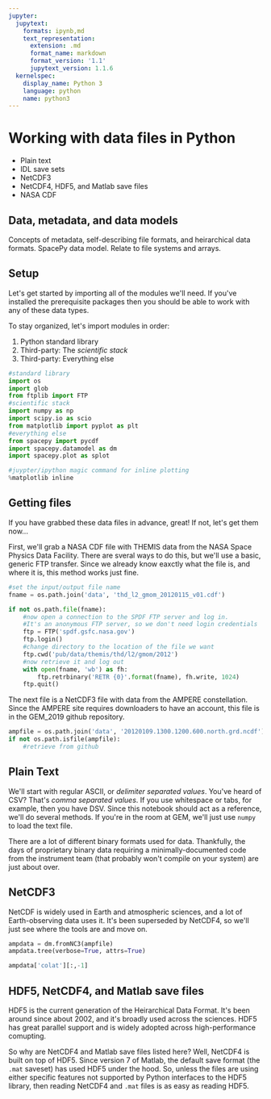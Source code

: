 ```yaml
---
jupyter:
  jupytext:
    formats: ipynb,md
    text_representation:
      extension: .md
      format_name: markdown
      format_version: '1.1'
      jupytext_version: 1.1.6
  kernelspec:
    display_name: Python 3
    language: python
    name: python3
---
```


# Working with data files in Python

- Plain text
- IDL save sets
- NetCDF3
- NetCDF4, HDF5, and Matlab save files
- NASA CDF

## Data, metadata, and data models

Concepts of metadata, self-describing file formats, and heirarchical data formats.
SpacePy data model. Relate to file systems and arrays.


## Setup

Let's get started by importing all of the modules we'll need. If you've installed the prerequisite packages then you should be able to work with any of these data types.

To stay organized, let's import modules in order:
1. Python standard library
2. Third-party: The _scientific stack_
3. Third-party: Everything else

```python
#standard library
import os
import glob
from ftplib import FTP
#scientific stack
import numpy as np
import scipy.io as scio
from matplotlib import pyplot as plt
#everything else
from spacepy import pycdf
import spacepy.datamodel as dm
import spacepy.plot as splot

#juypter/ipython magic command for inline plotting
%matplotlib inline
```

## Getting files

If you have grabbed these data files in advance, great! If not, let's get them now...

First, we'll grab a NASA CDF file with THEMIS data from the NASA Space Physics Data Facility. There are sveral ways to do this, but we'll use a basic, generic FTP transfer. Since we already know eaxctly what the file is, and where it is, this method works just fine.

```python
#set the input/output file name
fname = os.path.join('data', 'thd_l2_gmom_20120115_v01.cdf')

if not os.path.file(fname):
    #now open a connection to the SPDF FTP server and log in.
    #It's an anonymous FTP server, so we don't need login credentials
    ftp = FTP('spdf.gsfc.nasa.gov')
    ftp.login()
    #change directory to the location of the file we want
    ftp.cwd('pub/data/themis/thd/l2/gmom/2012')
    #now retrieve it and log out
    with open(fname, 'wb') as fh:
        ftp.retrbinary('RETR {0}'.format(fname), fh.write, 1024)
    ftp.quit()
```

The next file is a NetCDF3 file with data from the AMPERE constellation. Since the AMPERE site requires downloaders to have an account, this file is in the GEM\_2019 github repository.

```python
ampfile = os.path.join('data', '20120109.1300.1200.600.north.grd.ncdf')
if not os.path.isfile(ampfile):
    #retrieve from github
```

## Plain Text

We'll start with regular ASCII, or *_delimiter separated values_*. You've heard of CSV? That's _comma separated values_. If you use whitespace or tabs, for example, then you have DSV. Since this notebook should act as a reference, we'll do several methods. If you're in the room at GEM, we'll just use `numpy` to load the text file.


There are a lot of different binary formats used for data. Thankfully, the days of proprietary binary data requiring a minimally-documented code from the instrument team (that probably won't compile on your system) are just about over.

## NetCDF3

NetCDF is widely used in Earth and atmospheric sciences, and a lot of Earth-observing data uses it. It's been superseded by NetCDF4, so we'll just see where the tools are and move on.

```python
ampdata = dm.fromNC3(ampfile)
ampdata.tree(verbose=True, attrs=True)
```



```python
ampdata['colat'][:,-1]
```

## HDF5, NetCDF4, and Matlab save files

HDF5 is the current generation of the Heirarchical Data Format. It's been around since about 2002, and it's broadly used across the sciences. HDF5 has great parallel support and is widely adopted across high-performance comupting.

So why are NetCDF4 and Matlab save files listed here? Well, NetCDF4 is built on top of HDF5. Since version 7 of Matlab, the default save format (the `.mat` saveset) has used HDF5 under the hood. So, unless the files are using either specific features not supported by Python interfaces to the HDF5 library, then reading NetCDF4 and `.mat` files is as easy as reading HDF5.

```python

```
